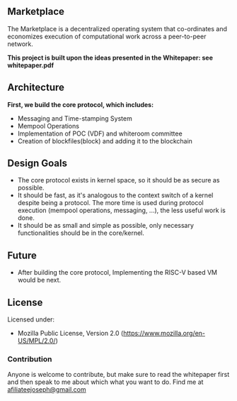 ## Marketplace

The Marketplace is a decentralized operating system that co-ordinates and economizes execution of computational work across a peer-to-peer network.

**This project is built upon the ideas presented in the Whitepaper: see whitepaper.pdf**

## Architecture

**First, we build the core protocol, which includes:**

- Messaging and Time-stamping System
- Mempool Operations
- Implementation of POC (VDF) and whiteroom committee
- Creation of blockfiles(block) and adding it to the blockchain

## Design Goals

- The core protocol exists in kernel space, so it should be as secure as possible.
- It should be fast, as it's analogous to the context switch of a kernel despite being a protocol. The more time is used during protocol execution (mempool operations, messaging, ...), the less useful work is done.
- It should be as small and simple as possible, only necessary functionalities should be in the core/kernel.

## Future

- After building the core protocol, Implementing the RISC-V based VM would be next.

## License

Licensed under:
  * Mozilla Public License, Version 2.0 (<https://www.mozilla.org/en-US/MPL/2.0/>)
  
  
### Contribution

Anyone is welcome to contribute, but make sure to read the whitepaper first and then speak to me about which what you want to do.
Find me at <afiliateejoseph@gmail.com>

